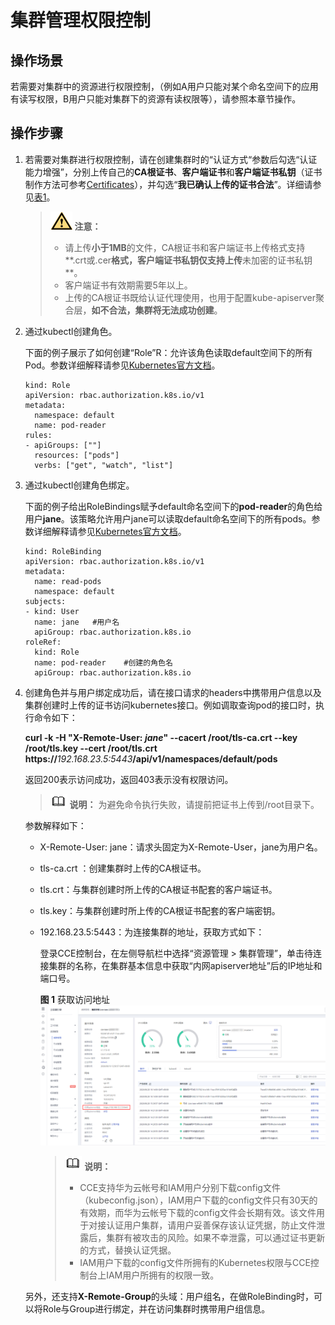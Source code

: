 # 集群管理权限控制<a name="cce_01_0085"></a>

## 操作场景<a name="section183951620327"></a>

若需要对集群中的资源进行权限控制，（例如A用户只能对某个命名空间下的应用有读写权限，B用户只能对集群下的资源有读权限等），请参照本章节操作。

## 操作步骤<a name="section12024043015"></a>

1.  若需要对集群进行权限控制，请在创建集群时的“认证方式“参数后勾选“认证能力增强”，分别上传自己的**CA根证书**、**客户端证书**和**客户端证书私钥**（证书制作方法可参考[Certificates](https://kubernetes.io/zh/docs/tasks/administer-cluster/certificates/)），并勾选“**我已确认上传的证书合法**”。详细请参见[表1](购买CCE集群-5.md#table8638121213265)。

    >![](public_sys-resources/icon-caution.gif) **注意：** 
    >-   请上传**小于1MB**的文件，CA根证书和客户端证书上传格式支持**.crt或.cer**格式，客户端证书私钥仅支持上传**未加密的证书私钥**。
    >-   客户端证书有效期需要5年以上。
    >-   上传的CA根证书既给认证代理使用，也用于配置kube-apiserver聚合层，**如不合法，集群将无法成功创建**。

2.  通过kubectl创建角色。

    下面的例子展示了如何创建“Role”R：允许该角色读取default空间下的所有Pod。参数详细解释请参见[Kubernetes官方文档](https://kubernetes.io/docs/reference/)。

    ```
    kind: Role
    apiVersion: rbac.authorization.k8s.io/v1
    metadata:
      namespace: default
      name: pod-reader
    rules:
    - apiGroups: [""]
      resources: ["pods"]
      verbs: ["get", "watch", "list"]
    ```

3.  通过kubectl创建角色绑定。

    下面的例子给出RoleBindings赋予default命名空间下的**pod-reader**的角色给用户**jane**。该策略允许用户jane可以读取default命名空间下的所有pods。参数详细解释请参见[Kubernetes官方文档](https://kubernetes.io/docs/reference/)。

    ```
    kind: RoleBinding
    apiVersion: rbac.authorization.k8s.io/v1
    metadata:
      name: read-pods
      namespace: default
    subjects:
    - kind: User
      name: jane   #用户名
      apiGroup: rbac.authorization.k8s.io
    roleRef:
      kind: Role
      name: pod-reader    #创建的角色名
      apiGroup: rbac.authorization.k8s.io
    ```

4.  创建角色并与用户绑定成功后，请在接口请求的headers中携带用户信息以及集群创建时上传的证书访问kubernetes接口。例如调取查询pod的接口时，执行命令如下：

    **curl -k -H "X-Remote-User:  _jane_" --cacert /root/tls-ca.crt --key /root/tls.key --cert /root/tls.crt https://**_192.168.23.5:5443_**/api/v1/namespaces/default/pods**

    返回200表示访问成功，返回403表示没有权限访问。

    >![](public_sys-resources/icon-note.gif) **说明：** 
    >为避免命令执行失败，请提前把证书上传到/root目录下。

    参数解释如下：

    -   X-Remote-User: jane：请求头固定为X-Remote-User，jane为用户名。
    -   tls-ca.crt ：创建集群时上传的CA根证书。
    -   tls.crt：与集群创建时所上传的CA根证书配套的客户端证书。
    -   tls.key：与集群创建时所上传的CA根证书配套的客户端密钥。
    -   192.168.23.5:5443：为连接集群的地址，获取方式如下：

        登录CCE控制台，在左侧导航栏中选择“资源管理 \> 集群管理”，单击待连接集群的名称，在集群基本信息中获取“内网apiserver地址”后的IP地址和端口号。

        **图 1**  获取访问地址<a name="fig0834175035412"></a>  
        ![](figures/获取访问地址.png "获取访问地址")

        >![](public_sys-resources/icon-note.gif) **说明：** 
        >-   CCE支持华为云帐号和IAM用户分别下载config文件（kubeconfig.json），IAM用户下载的config文件只有30天的有效期，而华为云帐号下载的config文件会长期有效。该文件用于对接认证用户集群，请用户妥善保存该认证凭据，防止文件泄露后，集群有被攻击的风险。如果不幸泄露，可以通过证书更新的方式，替换认证凭据。
        >-   IAM用户下载的config文件所拥有的Kubernetes权限与CCE控制台上IAM用户所拥有的权限一致。


    另外，还支持**X-Remote-Group**的头域：用户组名，在做RoleBinding时，可以将Role与Group进行绑定，并在访问集群时携带用户组信息。


